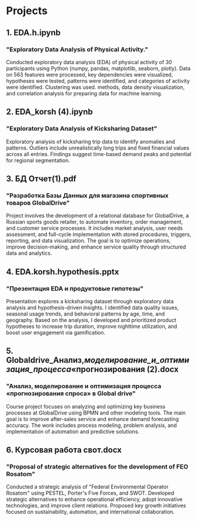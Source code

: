 # Projects

## 1. EDA.h.ipynb

### "Exploratory Data Analysis of Physical Activity."
Conducted exploratory data analysis (EDA) of physical activity of 30 participants using Python (numpy, pandas, matplotlib, seaborn, plotly). Data on 563 features were processed, key dependencies were visualized, hypotheses were tested, patterns were identified, and categories of activity were identified. Clustering was used. methods, data density visualization, and correlation analysis for preparing data for machine learning.

## 2. EDA_korsh (4).ipynb 
### "Exploratory Data Analysis of Kicksharing Dataset"
Exploratory analysis of kicksharing trip data to identify anomalies and patterns. Outliers include unrealistically long trips and fixed financial values across all entries. Findings suggest time-based demand peaks and potential for regional segmentation.

## 3. БД Отчет(1).pdf
### "Разработка Базы Данных для магазина спортивных товаров GlobalDrive"
Project involves the development of a relational database for GlobalDrive, a Russian sports goods retailer, to automate inventory, order management, and customer service processes. It includes market analysis, user needs assessment, and full-cycle implementation with stored procedures, triggers, reporting, and data visualization. The goal is to optimize operations, improve decision-making, and enhance service quality through structured data and analytics.

## 4. EDA.korsh.hypothesis.pptx
### "Презентация EDA и продуктовые гипотезы"
Presentation explores a kicksharing dataset through exploratory data analysis and hypothesis-driven insights. I identified data quality issues, seasonal usage trends, and behavioral patterns by age, time, and geography. Based on the analysis, I developed and prioritized product hypotheses to increase trip duration, improve nighttime utilization, and boost user engagement via gamification.

## 5. Globaldrive_Анализ,_моделирование_и_оптимизация_процесса_«прогнозирования (2).docx
### "Анализ, моделирование и оптимизация процесса «прогнозирования спроса» в Global drive"
Course project focuses on analyzing and optimizing key business processes at GlobalDrive using BPMN and other modeling tools. The main goal is to improve after-sales service and enhance demand forecasting accuracy. The work includes process modeling, problem analysis, and implementation of automation and predictive solutions.

## 6. Курсовая работа свот.docx
### "Proposal of strategic alternatives for the development of FEO Rosatom"
Conducted a strategic analysis of "Federal Environmental Operator Rosatom" using PESTEL, Porter's Five Forces, and SWOT. Developed strategic alternatives to enhance operational efficiency, adopt innovative technologies, and improve client relations. Proposed key growth initiatives focused on sustainability, automation, and international collaboration.
